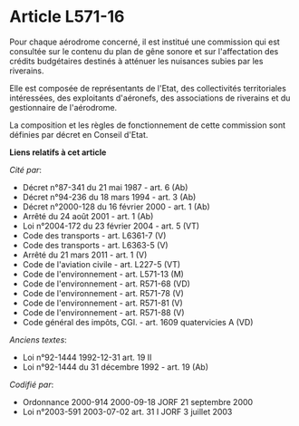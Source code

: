 # Article L571-16

Pour chaque aérodrome concerné, il est institué une commission qui est consultée sur le contenu du plan de gêne sonore et sur
l'affectation des crédits budgétaires destinés à atténuer les nuisances subies par les riverains.

Elle est composée de représentants de l'Etat, des collectivités territoriales intéressées, des exploitants d'aéronefs, des
associations de riverains et du gestionnaire de l'aérodrome.

La composition et les règles de fonctionnement de cette commission sont définies par décret en Conseil d'Etat.

**Liens relatifs à cet article**

_Cité par_:

  - Décret n°87-341 du 21 mai 1987 - art. 6 (Ab)
  - Décret n°94-236 du 18 mars 1994 - art. 3 (Ab)
  - Décret n°2000-128 du 16 février 2000 - art. 1 (Ab)
  - Arrêté du 24 août 2001 - art. 1 (Ab)
  - Loi n°2004-172 du 23 février 2004 - art. 5 (VT)
  - Code des transports - art. L6361-7 (V)
  - Code des transports - art. L6363-5 (V)
  - Arrêté du 21 mars 2011 - art. 1 (V)
  - Code de l'aviation civile - art. L227-5 (VT)
  - Code de l'environnement - art. L571-13 (M)
  - Code de l'environnement - art. R571-68 (VD)
  - Code de l'environnement - art. R571-78 (V)
  - Code de l'environnement - art. R571-81 (V)
  - Code de l'environnement - art. R571-88 (V)
  - Code général des impôts, CGI. - art. 1609 quatervicies A (VD)

_Anciens textes_:

  - Loi n°92-1444 1992-12-31 art. 19 II
  - Loi n°92-1444 du 31 décembre 1992 - art. 19 (Ab)

_Codifié par_:

  - Ordonnance 2000-914 2000-09-18 JORF 21 septembre 2000
  - Loi n°2003-591 2003-07-02 art. 31 I JORF 3 juillet 2003
